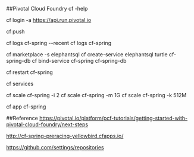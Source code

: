 ##Pivotal Cloud Foundry
cf -help

cf login -a https://api.run.pivotal.io

cf push

cf logs cf-spring --recent
cf logs cf-spring

cf marketplace -s elephantsql
cf create-service elephantsql turtle cf-spring-db
cf bind-service cf-spring cf-spring-db


cf restart cf-spring

cf services

cf scale cf-spring -i 2
cf scale cf-spring -m 1G
cf scale cf-spring -k 512M

cf app cf-spring

##Reference
https://pivotal.io/platform/pcf-tutorials/getting-started-with-pivotal-cloud-foundry/next-steps

http://cf-spring-preracing-yellowbird.cfapps.io/

https://github.com/settings/repositories